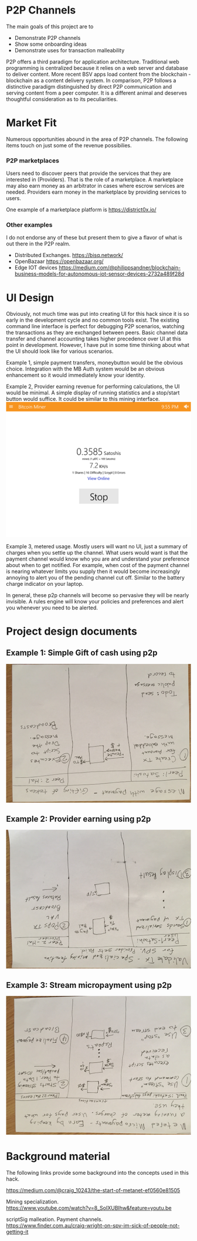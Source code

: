 
# P2P Channels

The main goals of this project are to 
- Demonstrate P2P channels
- Show some onboarding ideas
- Demonstrate uses for transaction malleability

P2P offers a third paradigm for application architecture. Traditional web programming is centralized because it relies on a web server and database to deliver content. More recent BSV apps load content from the blockchain - blockchain as a content delivery system. In comparison, P2P follows a distinctive paradigm distinguished by direct P2P communication and serving content from a peer computer. It is a different animal and deserves thoughtful consideration as to its peculiarities. 

# Market Fit
Numerous opportunities abound in the area of P2P channels. The following items touch on just some of the revenue possibilies.

### P2P marketplaces
Users need to discover peers that provide the services that they are interested in (Providers). That is the role of a marketplace. A marketplace may also earn money as an arbitrator in cases where escrow services are needed. Providers earn money in the marketplace by providing services to users.

One example of a marketplace platform is https://district0x.io/

### Other examples
I do not endorse any of these but present them to give a flavor of what is out there in the P2P realm.  
- Distributed Exchanges. https://bisq.network/  
- OpenBazaar https://openbazaar.org/  
- Edge IOT devices https://medium.com/@philippsandner/blockchain-business-models-for-autonomous-iot-sensor-devices-2732a489f28d

# UI Design
Obviously, not much time was put into creating UI for this hack since it is so early in the development cycle and no common tools exist. The existing command line interface is perfect for debugging P2P scenarios, watching the transactions as they are exchanged between peers. Basic channel data transfer and channel accounting takes higher precedence over UI at this point in development. However, I have put in some time thinking about what the UI should look like for various scenarios.

Example 1, simple payment transfers, moneybutton would be the obvious choice. Integration with the MB Auth system would be an obvious enhancement so it would immediately know your identity.

Example 2, Provider earning revenue for performing calculations, the UI would be minimal. A simple display of running statistics and a stop/start button would suffice. It could be similar to this mining interface.
![Provider](UI_provider.png "Provider UI")

Example 3, metered usage. Mostly users will want no UI, just a summary of charges when you settle up the channel. What users would want is that the payment channel would know who you are and understand your preference about when to get notified. For example, when cost of the payment channel is nearing whatever limits you supply then it would become increasingly annoying to alert you of the pending channel cut off. Similar to the battery charge indicator on your laptop.

In general, these p2p channels will become so pervasive they will be nearly invisible. A rules engine will know your policies and preferences and alert you whenever you need to be alerted.

# Project design documents

## Example 1: Simple Gift of cash using p2p  
![gift](IMG_gift.JPG "Simple payment gift")

## Example 2: Provider earning using p2p  
![validate](IMG_validate.JPG "Provider validates")

## Example 3: Stream micropayment using p2p  
![stream](IMG_stream.JPG "Streaming micropayments")

# Background material
The following links provide some background into the concepts used in this hack.

https://medium.com/@craig_10243/the-start-of-metanet-ef0560e81505

Mining specialization.   
https://www.youtube.com/watch?v=8_SoIXUBIhw&feature=youtu.be

scriptSig malleation. Payment channels.  
https://www.finder.com.au/craig-wright-on-spv-im-sick-of-people-not-getting-it

